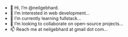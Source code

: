 - 👋 Hi, I’m @neilgebhard.
- 👀 I’m interested in web development...
- 🌱 I’m currently learning fullstack...
- 💞️ I’m looking to collaborate on open-source projects...
- 📫 Reach me at neilgebhard at gmail dot com...

<!---
neilgebhard/neilgebhard is a ✨ special ✨ repository because its `README.md` (this file) appears on your GitHub profile.
You can click the Preview link to take a look at your changes.
--->
